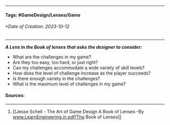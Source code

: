 __________________________________________________________________________
#### **Tags:** #GameDesign/Lenses/Game   
###### *Date of Creation: 2023-10-12
__________________________________________________________________________

***A Lens in the Book of lenses that asks the designer to consider:***
- What are the challenges in my game?
- Are they too easy, too hard, or just right?
- Can my challenges accommodate a wide variety of skill levels?
- How does the level of challenge increase as the player succeeds?
- Is there enough variety in the challenges?
- What is the maximum level of challenges in my game?
#### Sources:
__________________________________________________________________________
1. [[Jesse Schell - The Art of Game Design A Book of Lenses -By www.LearnEngineering.in.pdf|The Book of Lenses]]